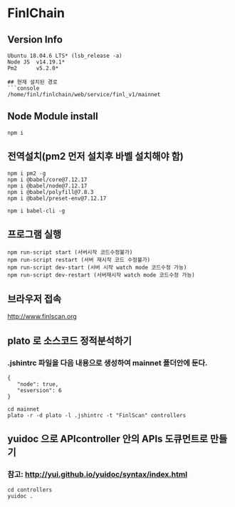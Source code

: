 # FinlChain

## Version Info

```console
Ubuntu 18.04.6 LTS* (lsb_release -a)
Node JS  v14.19.1*
Pm2      v5.2.0*

## 현재 설치된 경로
```console
/home/finl/finlchain/web/service/finl_v1/mainnet
```
## Node Module install
```console
npm i
```

## 전역설치(pm2 먼저 설치후 바벨 설치해야 함) 
```console
npm i pm2 -g 
npm i @babel/core@7.12.17
npm i @babel/node@7.12.17
npm i @babel/polyfill@7.8.3
npm i @babel/preset-env@7.12.17

npm i babel-cli -g
```
## 프로그램 실행
```console
npm run-script start (서버시작 코드수정불가)
npm run-script restart (서버 재시작 코드 수정불가)
npm run-script dev-start (서버 시작 watch mode 코드수정 가능)
npm run-script dev-restart (서버재시작 watch mode 코드수정 가능)
```
## 브라우저 접속
http://www.finlscan.org

## plato 로 소스코드 정적분석하기

### .jshintrc 파일을 다음 내용으로 생성하여 mainnet 폴더안에 둔다.
```console
{	
   "node": true,
   "esversion": 6
}
```
```console
cd mainnet
plato -r -d plato -l .jshintrc -t "FinlScan" controllers
```

## yuidoc 으로 APIcontroller 안의 APIs 도큐먼트로 만들기

### 참고: http://yui.github.io/yuidoc/syntax/index.html

```console
cd controllers
yuidoc .
```
